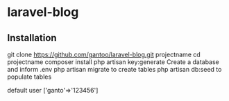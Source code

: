 # laravel-blog

## Installation

git clone https://github.com/gantoo/laravel-blog.git projectname
cd projectname
composer install
php artisan key:generate
Create a database and inform .env
php artisan migrate to create tables
php artisan db:seed to populate tables

default user ['ganto'=>'123456']